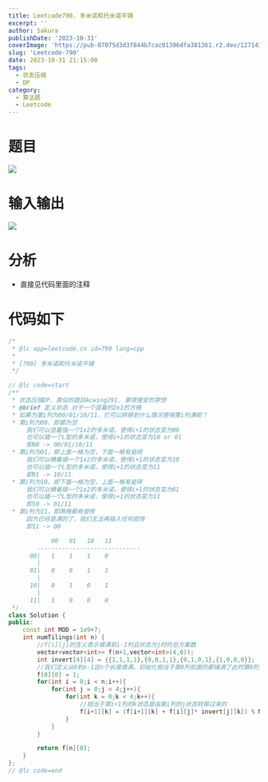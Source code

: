 ```yaml
---
title: Leetcode790. 多米诺和托米诺平铺
excerpt: '' 
author: Sakura
publishDate: '2023-10-31'
coverImage: 'https://pub-07075d3d3f844b7cac01396dfa381361.r2.dev/127143616_p0_master1200.jpg' 
slug: 'Leetcode-790'
date: 2023-10-31 21:15:00
tags:
  - 状态压缩
  - DP
category:
  - 算法题
  - Leetcode
---
```


# 题目

[![](http://106.14.114.97/wp-content/uploads/2022/11/wp_editor_md_0281ade132c5c613e2e5c78e1a9802be.jpg)](http://106.14.114.97/wp-content/uploads/2022/11/wp_editor_md_0281ade132c5c613e2e5c78e1a9802be.jpg)

# 输入输出

[![](http://106.14.114.97/wp-content/uploads/2022/11/wp_editor_md_b43a483bb643f52464823999fec7e808.jpg)](http://106.14.114.97/wp-content/uploads/2022/11/wp_editor_md_b43a483bb643f52464823999fec7e808.jpg)

# 分析

* 直接见代码里面的注释

# 代码如下

```cpp
/*
 * @lc app=leetcode.cn id=790 lang=cpp
 *
 * [790] 多米诺和托米诺平铺
 */

// @lc code=start
/**
 * 状态压缩DP，类似的题目Acwing291. 蒙德里安的梦想
 * @brief 定义状态 对于一个竖着的2x1的方格
 * 如果为第i列为00/01/10/11，它可以转移到什么情况使得第i列满呢？
 * 第i列为00，即都为空
     我们可以竖着插一个1x2的多米诺，使得i+1的状态变为00
     也可以插一个L型的多米诺，使得i+1的状态变为10 or 01
     即00 -> 00/01/10/11
 * 第i列为01，即上面一格为空，下面一格有瓷砖
     我们可以横着插一个1x2的多米诺，使得i+1的状态变为10
     也可以插一个L型的多米诺，使得i+1的状态变为11
     即01 -> 10/11
 * 第i列为10，即下面一格为空，上面一格有瓷砖
     我们可以横着插一个1x2的多米诺，使得i+1的状态变为01
     也可以插一个L型的多米诺，使得i+1的状态变为11
     即10 -> 01/11
 * 第i列为11，即两格都有瓷砖
     因为已经是满的了，我们无法再插入任何瓷砖
     即11 -> 00

            00   01   10   11
        -----------------------------
      00|   1    1    1    0
        |
      01|   0    0    1    1
        |
      10|   0    1    0    1
        |
      11|   1    0    0    0
 */
class Solution {
public:
    const int MOD = 1e9+7;
    int numTilings(int n) {
        //f[i][j]的含义表示填满前i-1列且状态为j时的总方案数
        vector<vector<int>> f(n+1,vector<int>(4,0));
        int invert[4][4] = {{1,1,1,1},{0,0,1,1},{0,1,0,1},{1,0,0,0}};
        //我们定义从0到n-1这n个长度填满，初始化相当于第0列前面的都铺满了此时第0列的两格都为空，此时的方案数为1
        f[0][0] = 1;
        for(int i = 0;i < n;i++){
            for(int j = 0;j < 4;j++){
                for(int k = 0;k < 4;k++){
                    //相当于第i+1列的k状态是由第i列的j状态转移过来的
                    f[i+1][k] = (f[i+1][k] + f[i][j]* invert[j][k]) % MOD;
                }
            }
        }

        return f[n][0];
    }
};
// @lc code=end


```